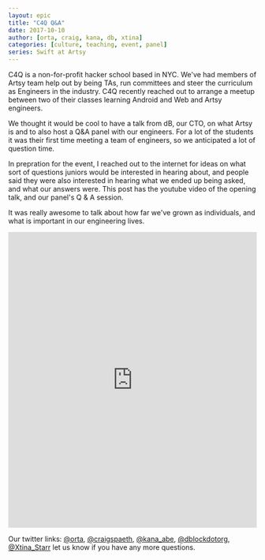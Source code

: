 ```yaml
---
layout: epic
title: "C4Q Q&A"
date: 2017-10-10
author: [orta, craig, kana, db, xtina]
categories: [culture, teaching, event, panel]
series: Swift at Artsy
---
```


C4Q is a non-for-profit hacker school based in NYC. We've had members of Artsy team help out by being TAs, run 
committees and steer the curriculum as Engineers in the industry. C4Q recently reached out to arrange a meetup
between two of their classes learning Android and Web and Artsy engineers. 

We thought it would be cool to have a talk from dB, our CTO, on what Artsy is and to also host a Q&A panel with our 
engineers. For a lot of the students it was their first time meeting a team of engineers, so we anticipated a lot of 
question time.

In prepration for the event, I reached out to the internet for ideas on what sort of questions juniors would be interested
in hearing about, and people said they were also interested in hearing what we ended up being asked, and what our answers
were. This post has the youtube video of the opening talk, and our panel's Q & A session. 

It was really awesome to talk about how far we've grown as individuals, and what is important in our engineering lives.

<!-- more -->

<center>
<iframe width='100%' height='600' src='https://www.youtube.com/embed/leiKlKXRvuk' frameborder='0' allowfullscreen></iframe>
</center>

Our twitter links:  [@orta](https://twitter.com/orta), [@craigspaeth](https://twitter.com/craigspaeth), [@kana_abe](https://twitter.com/kana_abe), [@dblockdotorg](https://twitter.com/dblockdotorg), [@Xtina_Starr](https://twitter.com/xtina_starr) let us know if 
you have any more questions.
